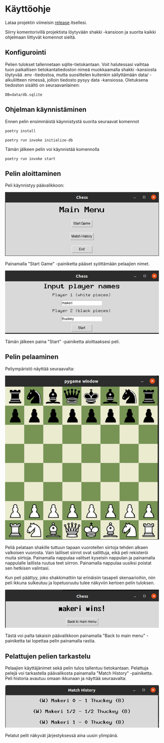 # Käyttöohje

Lataa projektin viimeisin [release](https://github.com/ItsTuukka/ot-harjoitusty-/releases/tag/1.0.0) itsellesi.

Siirry komentorivillä projektista löytyvään shakki -kansioon ja suorita kaikki ohjelmaan liittyvät komennot sieltä.

## Konfigurointi

Pelien tulokset tallennetaan sqlite-tietokantaan. Voit halutessasi vaihtaa tuon paikallisen tietokantatiedoston nimeä muokkaamalla shakki -kansiosta löytyvää .env -tiedostoa, mutta suosittelen kuitenkin säilyttämään data/ -alkuliitteen nimessä, jolloin tiedosto pysyy data -kansiossa. Oletuksena tiedoston sisältö on seuraavanlainen:

```
DB=data/db.sqlite
```

## Ohjelman käynnistäminen

Ennen pelin ensimmäistä käynnistystä suorita seuraavat komennot

```
poetry install
```

```
poetry run invoke initialize-db
```

Tämän jälkeen pelin voi käynnistää komennolla 

```
poetry run invoke start
```

## Pelin aloittaminen

Peli käynnistyy päävalikkoon:

![mainmenu](https://github.com/ItsTuukka/ot-harjoitusty-/blob/master/dokumentaatio/kuvat/new_mainmenu.png)

Painamalla "Start Game" -painiketta pääset syöttämään pelaajien nimet.

![usernames](https://github.com/ItsTuukka/ot-harjoitusty-/blob/master/dokumentaatio/kuvat/usernames.png)

Tämän jälkeen paina "Start" -painiketta aloittaaksesi peli.

## Pelin pelaaminen

Peliympäristö näyttää seuraavalta:

![pelinäkymä](https://github.com/ItsTuukka/ot-harjoitusty-/blob/master/dokumentaatio/kuvat/pelin%C3%A4kym%C3%A4.png)

Peliä pelataan shakille tuttuun tapaan vuorotellen siirtoja tehden alkaen valkoisen vuorosta. Vain lailliset siirrot ovat sallittuja, eikä peli rekisteröi muita siirtoja.
Painamalla nappulaa valitset kyseisin nappulan ja painamalla nappulalle laillista ruutua teet siirron. Painamalla nappulaa uusiksi poistat sen hetkisen valintasi.

Kun peli päättyy, joko shakkimattiin tai erinäisiin tasapeli skenaarioihin, niin peli ikkuna sulkeutuu ja lopetusruutu tulee näkyviin kertoen pelin tuloksen.

![winscreen](https://github.com/ItsTuukka/ot-harjoitusty-/blob/master/dokumentaatio/kuvat/winscreen.png)

Tästä voi palta takaisin päävalikkoon painamalla "Back to main menu" -painiketta tai lopettaa pelin painamalla rastia.

## Pelattujen pelien tarkastelu

Pelaajien käyttäjänimet sekä pelin tulos tallentuu tietokantaan. Pelattuja pelejä voi tarkastella päävalikosta painamalla "Match History" -painiketta.
Peli historia avautuu omaan ikkunaan ja näyttää seuraavalta:

![match_history](https://github.com/ItsTuukka/ot-harjoitusty-/blob/master/dokumentaatio/kuvat/match_history.png)

Pelatut pelit näkyvät järjestyksessä aina uusin ylimpänä.
